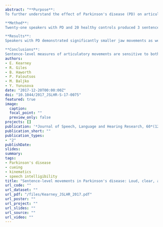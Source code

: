 ```yaml
---
abstract: "**Purpose**:
To further understand the effect of Parkinson's disease (PD) on articulatory movements in speech and to expand our knowledge of therapeutic treatment strategies, this study examined movements of the jaw, tongue blade, and tongue dorsum during sentence production with respect to speech intelligibility and compared the effect of varying speaking styles on these articulatory movements.\n

**Method**:
Twenty-one speakers with PD and 20 healthy controls produced 3 sentences under normal, loud, clear, and slow speaking conditions. Speech intelligibility was rated for each speaker. A 3-dimensional electromagnetic articulograph tracked movements of the articulators. Measures included articulatory working spaces, ranges along the first principal component, average speeds, and sentence durations.\n

**Results**:
Speakers with PD demonstrated significantly smaller jaw movements as well as shorter than normal sentence durations. Between-speaker variation in movement size of the jaw, tongue blade, and tongue dorsum was associated with speech intelligibility. Analysis of speaking conditions revealed similar patterns of change in movement measures across groups and articulators: larger than normal movement sizes and faster speeds for loud speech, increased movement sizes for clear speech, and larger than normal movement sizes and slower speeds for slow speech.\n

**Conclusions**:
Sentence-level measures of articulatory movements are sensitive to both disease-related changes in PD and speaking-style manipulations."
authors:
- E. Kearney
- R. Giles
- B. Haworth
- P. Faloutsos
- M. Baljko
- Y. Yunusova
date: "2017-12-20T00:00:00Z"
doi: "10.1044/2017_JSLHR-S-17-0075"
featured: true
image:
  caption: 
  focal_point: ""
  preview_only: false
projects: []
publication: '*Journal of Speech, Language and Hearing Research, 60*(12)'
publication_short: ""
publication_types:
- "2"
publishDate:
slides: 
summary:
tags:
- Parkinson's disease
- cueing
- kinematics
- speech intelligibility
title: "Sentence-level movements in Parkinson's disease: Loud, clear, and slow speech"
url_code: ""
url_dataset: ""
url_pdf: "/files/Kearney_JSLHR_2017.pdf"
url_poster: ""
url_project: ""
url_slides: ""
url_source: ""
url_video: ""
---
```

